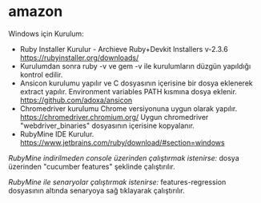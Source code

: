 # amazon

Windows için Kurulum:
- Ruby Installer Kurulur - Archieve Ruby+Devkit Installers v-2.3.6 https://rubyinstaller.org/downloads/
- Kurulumdan sonra ruby -v ve gem -v ile kurulumların düzgün yapıldığı kontrol edilir.
- Ansicon kurulumu yapılır ve C dosyasının içerisine bir dosya eklenerek extract yapılır. Environment variables PATH kısmına dosya eklenir. https://github.com/adoxa/ansicon
- Chromedriver kurulumu Chrome versiyonuna uygun olarak yapılır. https://chromedriver.chromium.org/  Uygun chromedriver "webdriver_binaries" dosyasının içerisine kopyalanır.
- RubyMine IDE Kurulur. https://www.jetbrains.com/ruby/download/#section=windows

*RubyMine indirilmeden console üzerinden çalıştırmak istenirse:*
dosya üzerinden "cucumber features" şeklinde çalıştırılır.

*RubyMine ile senaryolar çalıştırmak istenirse:*
features-regression dosyasının altında senaryoya sağ tıklayarak çalıştırılır.

